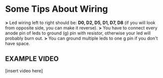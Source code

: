 # Some Tips About Wiring

**>** Led wiring left to right should be: **D0, D2, D5, D1, D7, D8** (if you will look from opposite side, you can make it reverse).
**>** You have to connect every anode pin of leds to ground (g) pin with resistor, otherwise your led will probably burn out.
**>** You can ground multiple leds to one g pin if you don't have space.

## EXAMPLE VIDEO
[insert video here]
